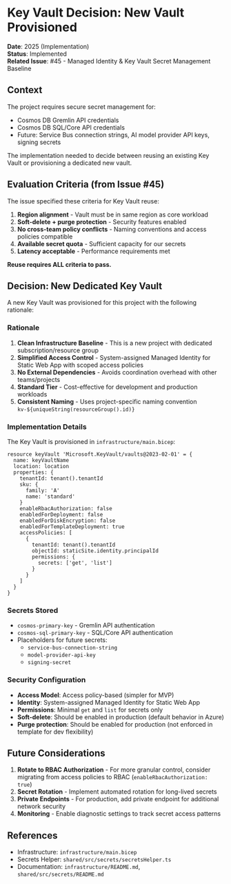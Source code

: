 # Key Vault Decision: New Vault Provisioned

**Date**: 2025 (Implementation)  
**Status**: Implemented  
**Related Issue**: #45 - Managed Identity & Key Vault Secret Management Baseline

## Context

The project requires secure secret management for:
- Cosmos DB Gremlin API credentials
- Cosmos DB SQL/Core API credentials  
- Future: Service Bus connection strings, AI model provider API keys, signing secrets

The implementation needed to decide between reusing an existing Key Vault or provisioning a dedicated new vault.

## Evaluation Criteria (from Issue #45)

The issue specified these criteria for Key Vault reuse:

1. **Region alignment** - Vault must be in same region as core workload
2. **Soft-delete + purge protection** - Security features enabled
3. **No cross-team policy conflicts** - Naming conventions and access policies compatible
4. **Available secret quota** - Sufficient capacity for our secrets
5. **Latency acceptable** - Performance requirements met

**Reuse requires ALL criteria to pass.**

## Decision: New Dedicated Key Vault

A new Key Vault was provisioned for this project with the following rationale:

### Rationale

1. **Clean Infrastructure Baseline** - This is a new project with dedicated subscription/resource group
2. **Simplified Access Control** - System-assigned Managed Identity for Static Web App with scoped access policies
3. **No External Dependencies** - Avoids coordination overhead with other teams/projects
4. **Standard Tier** - Cost-effective for development and production workloads
5. **Consistent Naming** - Uses project-specific naming convention `kv-${uniqueString(resourceGroup().id)}`

### Implementation Details

The Key Vault is provisioned in `infrastructure/main.bicep`:

```bicep
resource keyVault 'Microsoft.KeyVault/vaults@2023-02-01' = {
  name: keyVaultName
  location: location
  properties: {
    tenantId: tenant().tenantId
    sku: {
      family: 'A'
      name: 'standard'
    }
    enableRbacAuthorization: false
    enabledForDeployment: false
    enabledForDiskEncryption: false
    enabledForTemplateDeployment: true
    accessPolicies: [
      {
        tenantId: tenant().tenantId
        objectId: staticSite.identity.principalId
        permissions: {
          secrets: ['get', 'list']
        }
      }
    ]
  }
}
```

### Secrets Stored

- `cosmos-primary-key` - Gremlin API authentication
- `cosmos-sql-primary-key` - SQL/Core API authentication
- Placeholders for future secrets:
  - `service-bus-connection-string`
  - `model-provider-api-key`
  - `signing-secret`

### Security Configuration

- **Access Model**: Access policy-based (simpler for MVP)
- **Identity**: System-assigned Managed Identity for Static Web App
- **Permissions**: Minimal `get` and `list` for secrets only
- **Soft-delete**: Should be enabled in production (default behavior in Azure)
- **Purge protection**: Should be enabled for production (not enforced in template for dev flexibility)

## Future Considerations

1. **Rotate to RBAC Authorization** - For more granular control, consider migrating from access policies to RBAC (`enableRbacAuthorization: true`)
2. **Secret Rotation** - Implement automated rotation for long-lived secrets
3. **Private Endpoints** - For production, add private endpoint for additional network security
4. **Monitoring** - Enable diagnostic settings to track secret access patterns

## References

- Infrastructure: `infrastructure/main.bicep`
- Secrets Helper: `shared/src/secrets/secretsHelper.ts`
- Documentation: `infrastructure/README.md`, `shared/src/secrets/README.md`
